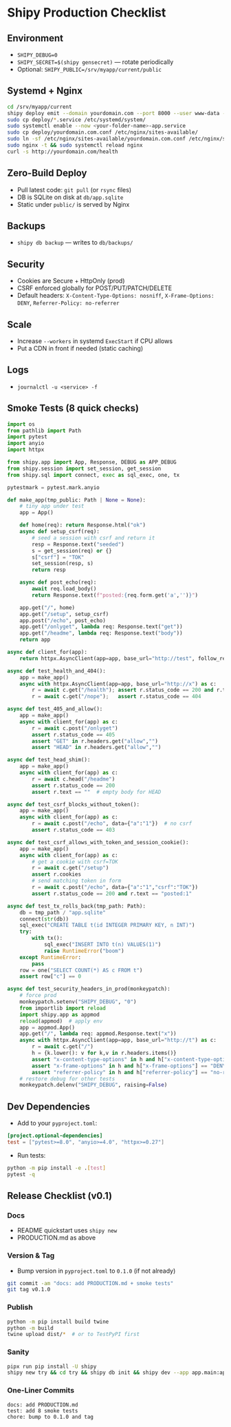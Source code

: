 # Shipy Production Checklist

## Environment

- `SHIPY_DEBUG=0`
- `SHIPY_SECRET=$(shipy gensecret)` — rotate periodically
- Optional: `SHIPY_PUBLIC=/srv/myapp/current/public`

## Systemd + Nginx

```bash
cd /srv/myapp/current
shipy deploy emit --domain yourdomain.com --port 8000 --user www-data --workdir /srv/myapp/current
sudo cp deploy/*.service /etc/systemd/system/
sudo systemctl enable --now <your-folder-name>-app.service
sudo cp deploy/yourdomain.com.conf /etc/nginx/sites-available/
sudo ln -sf /etc/nginx/sites-available/yourdomain.com.conf /etc/nginx/sites-enabled/yourdomain.com.conf
sudo nginx -t && sudo systemctl reload nginx
curl -s http://yourdomain.com/health
```

## Zero-Build Deploy

- Pull latest code: `git pull` (or `rsync` files)
- DB is SQLite on disk at `db/app.sqlite`
- Static under `public/` is served by Nginx

## Backups

- `shipy db backup` — writes to `db/backups/`

## Security

- Cookies are Secure + HttpOnly (prod)
- CSRF enforced globally for POST/PUT/PATCH/DELETE
- Default headers: `X-Content-Type-Options: nosniff`, `X-Frame-Options: DENY`, `Referrer-Policy: no-referrer`

## Scale

- Increase `--workers` in systemd `ExecStart` if CPU allows
- Put a CDN in front if needed (static caching)

## Logs

- `journalctl -u <service> -f`

## Smoke Tests (8 quick checks)

```python
import os
from pathlib import Path
import pytest
import anyio
import httpx

from shipy.app import App, Response, DEBUG as APP_DEBUG
from shipy.session import set_session, get_session
from shipy.sql import connect, exec as sql_exec, one, tx

pytestmark = pytest.mark.anyio

def make_app(tmp_public: Path | None = None):
    # tiny app under test
    app = App()

    def home(req): return Response.html("ok")
    async def setup_csrf(req):
        # seed a session with csrf and return it
        resp = Response.text("seeded")
        s = get_session(req) or {}
        s["csrf"] = "TOK"
        set_session(resp, s)
        return resp

    async def post_echo(req):
        await req.load_body()
        return Response.text(f"posted:{req.form.get('a','')}")

    app.get("/", home)
    app.get("/setup", setup_csrf)
    app.post("/echo", post_echo)
    app.get("/onlyget", lambda req: Response.text("get"))
    app.get("/headme", lambda req: Response.text("body"))
    return app

async def client_for(app):
    return httpx.AsyncClient(app=app, base_url="http://test", follow_redirects=False)

async def test_health_and_404():
    app = make_app()
    async with httpx.AsyncClient(app=app, base_url="http://x") as c:
        r = await c.get("/health"); assert r.status_code == 200 and r.text == "ok"
        r = await c.get("/nope");   assert r.status_code == 404

async def test_405_and_allow():
    app = make_app()
    async with client_for(app) as c:
        r = await c.post("/onlyget")
        assert r.status_code == 405
        assert "GET" in r.headers.get("allow","")
        assert "HEAD" in r.headers.get("allow","")

async def test_head_shim():
    app = make_app()
    async with client_for(app) as c:
        r = await c.head("/headme")
        assert r.status_code == 200
        assert r.text == ""  # empty body for HEAD

async def test_csrf_blocks_without_token():
    app = make_app()
    async with client_for(app) as c:
        r = await c.post("/echo", data={"a":"1"})  # no csrf
        assert r.status_code == 403

async def test_csrf_allows_with_token_and_session_cookie():
    app = make_app()
    async with client_for(app) as c:
        # get a cookie with csrf=TOK
        r = await c.get("/setup")
        assert r.cookies
        # send matching token in form
        r = await c.post("/echo", data={"a":"1","csrf":"TOK"})
        assert r.status_code == 200 and r.text == "posted:1"

async def test_tx_rolls_back(tmp_path: Path):
    db = tmp_path / "app.sqlite"
    connect(str(db))
    sql_exec("CREATE TABLE t(id INTEGER PRIMARY KEY, n INT)")
    try:
        with tx():
            sql_exec("INSERT INTO t(n) VALUES(1)")
            raise RuntimeError("boom")
    except RuntimeError:
        pass
    row = one("SELECT COUNT(*) AS c FROM t")
    assert row["c"] == 0

async def test_security_headers_in_prod(monkeypatch):
    # force prod
    monkeypatch.setenv("SHIPY_DEBUG", "0")
    from importlib import reload
    import shipy.app as appmod
    reload(appmod)  # apply env
    app = appmod.App()
    app.get("/", lambda req: appmod.Response.text("x"))
    async with httpx.AsyncClient(app=app, base_url="http://t") as c:
        r = await c.get("/")
        h = {k.lower(): v for k,v in r.headers.items()}
        assert "x-content-type-options" in h and h["x-content-type-options"] == "nosniff"
        assert "x-frame-options" in h and h["x-frame-options"] == "DENY"
        assert "referrer-policy" in h and h["referrer-policy"] == "no-referrer"
    # restore debug for other tests
    monkeypatch.delenv("SHIPY_DEBUG", raising=False)
```

## Dev Dependencies

- Add to your `pyproject.toml`:

```toml
[project.optional-dependencies]
test = ["pytest>=8.0", "anyio>=4.0", "httpx>=0.27"]
```

- Run tests:

```bash
python -m pip install -e .[test]
pytest -q
```

## Release Checklist (v0.1)

### Docs

- README quickstart uses `shipy new`
- PRODUCTION.md as above

### Version & Tag

- Bump version in `pyproject.toml` to `0.1.0` (if not already)

```bash
git commit -am "docs: add PRODUCTION.md + smoke tests"
git tag v0.1.0
```

### Publish

```bash
python -m pip install build twine
python -m build
twine upload dist/*  # or to TestPyPI first
```

### Sanity

```bash
pipx run pip install -U shipy
shipy new try && cd try && shipy db init && shipy dev --app app.main:app
```

### One-Liner Commits

```text
docs: add PRODUCTION.md
test: add 8 smoke tests
chore: bump to 0.1.0 and tag
```
